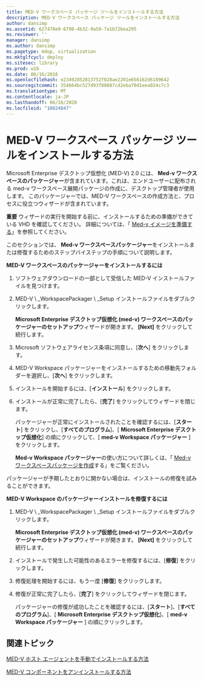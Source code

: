 ```yaml
---
title: MED-V ワークスペース パッケージ ツールをインストールする方法
description: MED-V ワークスペース パッケージ ツールをインストールする方法
author: dansimp
ms.assetid: 627478e9-6798-4b32-9a50-7a1b72bea295
ms.reviewer: ''
manager: dansimp
ms.author: dansimp
ms.pagetype: mdop, virtualization
ms.mktglfcycl: deploy
ms.sitesec: library
ms.prod: w10
ms.date: 06/16/2016
ms.openlocfilehash: e23492852813752f028ae2201e656162d6189642
ms.sourcegitcommit: 354664bc527d93f80687cd2eba70d1eea024c7c3
ms.translationtype: MT
ms.contentlocale: ja-JP
ms.lasthandoff: 06/26/2020
ms.locfileid: "10824847"
---
```

# MED-V ワークスペース パッケージ ツールをインストールする方法


Microsoft Enterprise デスクトップ仮想化 (MED-V) 2.0 には、 **Med-v ワークスペースのパッケージャー**が含まれています。これは、エンドユーザーに配布される med-v ワークスペース展開パッケージの作成に、デスクトップ管理者が使用します。 このパッケージャーでは、MED-V ワークスペースの作成方法と、プロセスに役立つウィザードが含まれています。

**重要** ウィザードの実行を開始する前に、インストールするための準備ができている VHD を確認してください。 詳細については、「 [Med-v イメージを準備する](prepare-a-med-v-image.md)」を参照してください。

 

このセクションでは、 **Med-v ワークスペースパッケージャー**をインストールまたは修復するためのステップバイステップの手順について説明します。

**MED-V ワークスペースのパッケージャーをインストールするには**

1.  ソフトウェアダウンロードの一部として受信した MED-V インストールファイルを見つけます。

2.  MED-V \ _WorkspacePackager \ _Setup インストールファイルをダブルクリックします。

    **Microsoft Enterprise デスクトップ仮想化 (med-v) ワークスペースのパッケージャーのセットアップ**ウィザードが開きます。 **[Next]** をクリックして続行します。

3.  Microsoft ソフトウェアライセンス条項に同意し、[**次へ**] をクリックします。

4.  MED-V Workspace パッケージャーをインストールするための移動先フォルダーを選択し、[**次へ**] をクリックします。

5.  インストールを開始するには、[**インストール**] をクリックします。

6.  インストールが正常に完了したら、[**完了**] をクリックしてウィザードを閉じます。

    パッケージャーが正常にインストールされたことを確認するには、[**スタート**] をクリックし、[**すべてのプログラム**]、[ **Microsoft Enterprise デスクトップ仮想化**] の順にクリックして、[ **med-v Workspace パッケージャー** ] をクリックします。

    **Med-v Workspace パッケージャー**の使い方について詳しくは、「 [Med-v ワークスペースパッケージを作成](create-a-med-v-workspace-package.md)する」をご覧ください。

パッケージャーが予期したとおりに開かない場合は、インストールの修復を試みることができます。

**MED-V Workspace のパッケージャーインストールを修復するには**

1.  MED-V \ _WorkspacePackager \ _Setup インストールファイルをダブルクリックします。

    **Microsoft Enterprise デスクトップ仮想化 (med-v) ワークスペースのパッケージャーのセットアップ**ウィザードが開きます。 **[Next]** をクリックして続行します。

2.  インストールで発生した可能性のあるエラーを修復するには、[**修復**] をクリックします。

3.  修復処理を開始するには、もう一度 [**修復**] をクリックします。

4.  修復が正常に完了したら、[**完了**] をクリックしてウィザードを閉じます。

    パッケージャーの修復が成功したことを確認するには、[**スタート**]、[**すべてのプログラム**]、[ **Microsoft Enterprise デスクトップ仮想化**]、[ **med-v Workspace パッケージャー** ] の順にクリックします。

## 関連トピック


[MED-V ホスト エージェントを手動でインストールする方法](how-to-manually-install-the-med-v-host-agent.md)

[MED-V コンポーネントをアンインストールする方法](how-to-uninstall-the-med-v-components.md)

 

 






